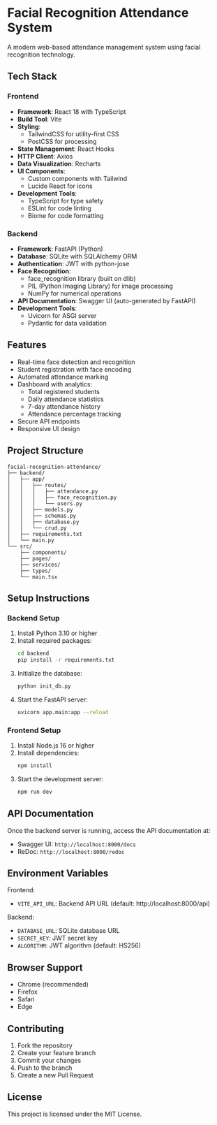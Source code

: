 # Facial Recognition Attendance System

A modern web-based attendance management system using facial recognition technology.

## Tech Stack

### Frontend
- **Framework**: React 18 with TypeScript
- **Build Tool**: Vite
- **Styling**: 
  - TailwindCSS for utility-first CSS
  - PostCSS for processing
- **State Management**: React Hooks
- **HTTP Client**: Axios
- **Data Visualization**: Recharts
- **UI Components**:
  - Custom components with Tailwind
  - Lucide React for icons
- **Development Tools**:
  - TypeScript for type safety
  - ESLint for code linting
  - Biome for code formatting

### Backend
- **Framework**: FastAPI (Python)
- **Database**: SQLite with SQLAlchemy ORM
- **Authentication**: JWT with python-jose
- **Face Recognition**:
  - face_recognition library (built on dlib)
  - PIL (Python Imaging Library) for image processing
  - NumPy for numerical operations
- **API Documentation**: Swagger UI (auto-generated by FastAPI)
- **Development Tools**:
  - Uvicorn for ASGI server
  - Pydantic for data validation

## Features

- Real-time face detection and recognition
- Student registration with face encoding
- Automated attendance marking
- Dashboard with analytics:
  - Total registered students
  - Daily attendance statistics
  - 7-day attendance history
  - Attendance percentage tracking
- Secure API endpoints
- Responsive UI design

## Project Structure

```
facial-recognition-attendance/
├── backend/
│   ├── app/
│   │   ├── routes/
│   │   │   ├── attendance.py
│   │   │   ├── face_recognition.py
│   │   │   └── users.py
│   │   ├── models.py
│   │   ├── schemas.py
│   │   ├── database.py
│   │   └── crud.py
│   ├── requirements.txt
│   └── main.py
└── src/
    ├── components/
    ├── pages/
    ├── services/
    ├── types/
    └── main.tsx
```

## Setup Instructions

### Backend Setup
1. Install Python 3.10 or higher
2. Install required packages:
   ```bash
   cd backend
   pip install -r requirements.txt
   ```
3. Initialize the database:
   ```bash
   python init_db.py
   ```
4. Start the FastAPI server:
   ```bash
   uvicorn app.main:app --reload
   ```

### Frontend Setup
1. Install Node.js 16 or higher
2. Install dependencies:
   ```bash
   npm install
   ```
3. Start the development server:
   ```bash
   npm run dev
   ```

## API Documentation

Once the backend server is running, access the API documentation at:
- Swagger UI: `http://localhost:8000/docs`
- ReDoc: `http://localhost:8000/redoc`

## Environment Variables

Frontend:
- `VITE_API_URL`: Backend API URL (default: http://localhost:8000/api)

Backend:
- `DATABASE_URL`: SQLite database URL
- `SECRET_KEY`: JWT secret key
- `ALGORITHM`: JWT algorithm (default: HS256)

## Browser Support

- Chrome (recommended)
- Firefox
- Safari
- Edge

## Contributing

1. Fork the repository
2. Create your feature branch
3. Commit your changes
4. Push to the branch
5. Create a new Pull Request

## License

This project is licensed under the MIT License.
